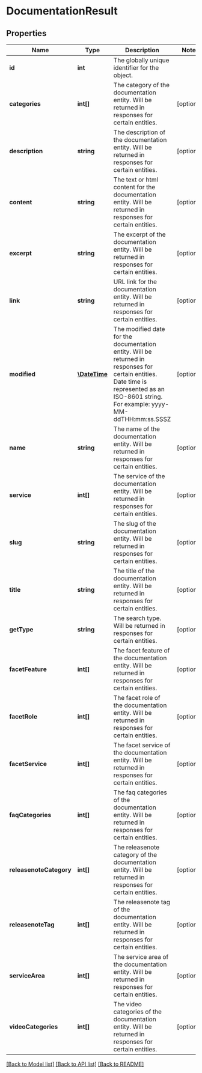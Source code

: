 # DocumentationResult

## Properties
Name | Type | Description | Notes
------------ | ------------- | ------------- | -------------
**id** | **int** | The globally unique identifier for the object. | 
**categories** | **int[]** | The category of the documentation entity. Will be returned in responses for certain entities. | [optional] 
**description** | **string** | The description of the documentation entity. Will be returned in responses for certain entities. | [optional] 
**content** | **string** | The text or html content for the documentation entity. Will be returned in responses for certain entities. | [optional] 
**excerpt** | **string** | The excerpt of the documentation entity. Will be returned in responses for certain entities. | [optional] 
**link** | **string** | URL link for the documentation entity. Will be returned in responses for certain entities. | [optional] 
**modified** | [**\DateTime**](\DateTime.md) | The modified date for the documentation entity. Will be returned in responses for certain entities. Date time is represented as an ISO-8601 string. For example: yyyy-MM-ddTHH:mm:ss.SSSZ | [optional] 
**name** | **string** | The name of the documentation entity. Will be returned in responses for certain entities. | [optional] 
**service** | **int[]** | The service of the documentation entity. Will be returned in responses for certain entities. | [optional] 
**slug** | **string** | The slug of the documentation entity. Will be returned in responses for certain entities. | [optional] 
**title** | **string** | The title of the documentation entity. Will be returned in responses for certain entities. | [optional] 
**getType** | **string** | The search type. Will be returned in responses for certain entities. | [optional] 
**facetFeature** | **int[]** | The facet feature of the documentation entity. Will be returned in responses for certain entities. | [optional] 
**facetRole** | **int[]** | The facet role of the documentation entity. Will be returned in responses for certain entities. | [optional] 
**facetService** | **int[]** | The facet service of the documentation entity. Will be returned in responses for certain entities. | [optional] 
**faqCategories** | **int[]** | The faq categories of the documentation entity. Will be returned in responses for certain entities. | [optional] 
**releasenoteCategory** | **int[]** | The releasenote category of the documentation entity. Will be returned in responses for certain entities. | [optional] 
**releasenoteTag** | **int[]** | The releasenote tag of the documentation entity. Will be returned in responses for certain entities. | [optional] 
**serviceArea** | **int[]** | The service area of the documentation entity. Will be returned in responses for certain entities. | [optional] 
**videoCategories** | **int[]** | The video categories of the documentation entity. Will be returned in responses for certain entities. | [optional] 

[[Back to Model list]](../README.md#documentation-for-models) [[Back to API list]](../README.md#documentation-for-api-endpoints) [[Back to README]](../README.md)



